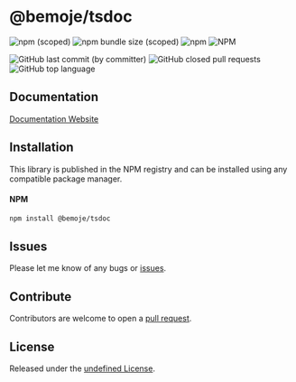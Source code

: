 # @bemoje/tsdoc



![npm (scoped)](https://img.shields.io/npm/v/%40bemoje/trie-map)
![npm bundle size (scoped)](https://img.shields.io/bundlephobia/minzip/%40bemoje/tsdoc)
![npm](https://img.shields.io/npm/dt/%40bemoje/tsdoc)
![NPM](https://img.shields.io/npm/l/%40bemoje%2Ftsdoc)

![GitHub last commit (by committer)](https://img.shields.io/github/last-commit/bemoje/tsmono)
![GitHub closed pull requests](https://img.shields.io/github/issues-pr-closed/bemoje/tsmono)
![GitHub top language](https://img.shields.io/github/languages/top/bemoje/tsmono)


## Documentation
[Documentation Website](https://bemoje.github.io/tsmono/modules/tsdoc.html)

## Installation
This library is published in the NPM registry and can be installed using any compatible package manager.

#### NPM
```sh
npm install @bemoje/tsdoc
```


## Issues
Please let me know of any bugs or [issues](https://github.com/bemoje/tsmono/issues).

## Contribute
Contributors are welcome to open a [pull request](https://github.com/bemoje/tsmono/pulls).

## License
Released under the [undefined License](./LICENSE).